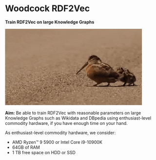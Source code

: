 # Woodcock RDF2Vec

**Train RDF2Vec on large Knowledge Graphs**

![Woodcock dancing](docs/graphics/woodcock.gif)

**Aim:** Be able to train RDF2Vec with reasonable parameters on large Knowledge
Graphs such as Wikidata and DBpedia using enthusiast-level commodity hardware, 
if you have enough time on your hand.

As enthusiast-level commodity hardware, we consider:
* AMD Ryzen™ 9 5900 or Intel Core i9-10900K
* 64GB of RAM
* 1 TB free space on HDD or SSD
